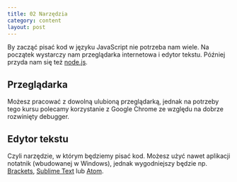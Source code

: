 ```yaml
---
title: 02 Narzędzia
category: content
layout: post
---
```


By zacząć pisać kod w języku JavaScript nie potrzeba nam wiele. Na początek wystarczy nam przeglądarka internetowa i edytor tekstu. Później przyda nam się też [node.js](https://nodejs.org/en/).

## Przeglądarka

Możesz pracować z dowolną ulubioną przeglądarką, jednak na potrzeby tego kursu polecamy korzystanie z Google Chrome ze względu na dobrze rozwinięty debugger.

## Edytor tekstu

Czyli narzędzie, w którym będziemy pisać kod. Możesz użyć nawet aplikacji notatnik (wbudowanej w Windows), jednak wygodniejszy będzie np. [Brackets](http://brackets.io/), [Sublime Text](http://www.sublimetext.com/3) lub [Atom](https://atom.io/).
